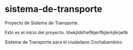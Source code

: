 # sistema-de-transporte
Proyecto de Sistema de Transporte.

Esto es el inicio del proyecto.
ldwkjldkfreflkjerlfkjlerkjlkrjeltk

Sistema de Transporte para el ciudadano Cochabambino
